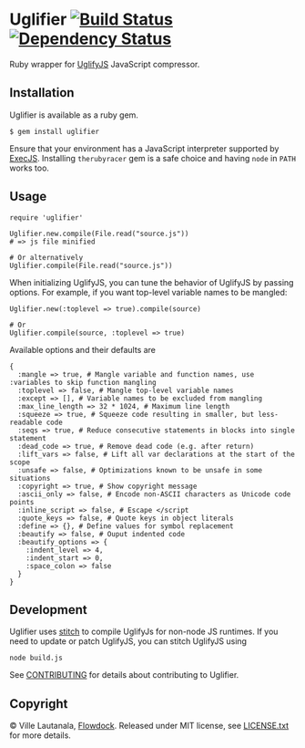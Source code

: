 # Uglifier  [![Build Status](https://secure.travis-ci.org/lautis/uglifier.png?branch=master)](http://travis-ci.org/lautis/uglifier) [![Dependency Status](https://gemnasium.com/lautis/uglifier.png?travis)](https://gemnasium.com/lautis/uglifier)

Ruby wrapper for [UglifyJS](https://github.com/mishoo/UglifyJS) JavaScript compressor.

## Installation

Uglifier is available as a ruby gem.

    $ gem install uglifier

Ensure that your environment has a JavaScript interpreter supported by [ExecJS](https://github.com/sstephenson/execjs). Installing `therubyracer` gem is a safe choice  and having `node` in `PATH` works too.

## Usage

    require 'uglifier'

    Uglifier.new.compile(File.read("source.js"))
    # => js file minified

    # Or alternatively
    Uglifier.compile(File.read("source.js"))

When initializing UglifyJS, you can tune the behavior of UglifyJS by passing options. For example, if you want top-level variable names to be mangled:

    Uglifier.new(:toplevel => true).compile(source)

    # Or
    Uglifier.compile(source, :toplevel => true)

Available options and their defaults are

    {
      :mangle => true, # Mangle variable and function names, use :variables to skip function mangling
      :toplevel => false, # Mangle top-level variable names
      :except => [], # Variable names to be excluded from mangling
      :max_line_length => 32 * 1024, # Maximum line length
      :squeeze => true, # Squeeze code resulting in smaller, but less-readable code
      :seqs => true, # Reduce consecutive statements in blocks into single statement
      :dead_code => true, # Remove dead code (e.g. after return)
      :lift_vars => false, # Lift all var declarations at the start of the scope
      :unsafe => false, # Optimizations known to be unsafe in some situations
      :copyright => true, # Show copyright message
      :ascii_only => false, # Encode non-ASCII characters as Unicode code points
      :inline_script => false, # Escape </script
      :quote_keys => false, # Quote keys in object literals
      :define => {}, # Define values for symbol replacement
      :beautify => false, # Ouput indented code
      :beautify_options => {
        :indent_level => 4,
        :indent_start => 0,
        :space_colon => false
      }
    }

## Development

Uglifier uses [stitch](https://github.com/sstephenson/stitch) to compile UglifyJs for non-node JS runtimes. If you need to update or patch UglifyJS, you can stitch UglifyJS using

    node build.js

See [CONTRIBUTING](https://github.com/lautis/uglifier/blob/master/CONTRIBUTING.md) for details about contributing to Uglifier.

## Copyright

© Ville Lautanala, [Flowdock](https://flowdock.com/). Released under MIT license, see [LICENSE.txt](https://github.com/lautis/uglifier/blob/master/LICENSE.txt) for more details.
